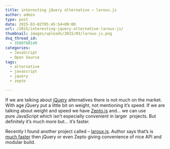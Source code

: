 ```yaml
---
title: interesting jQuery alternative – laroux.js
author: admin
type: post
date: 2015-03-02T05:45:54+00:00
url: /2015/interesting-jquery-alternative-laroux-js/
thumbnail: images/uploads/2015/03/laroux-js.png
dsq_thread_id:
  - 3580780149
categories:
  - JavaScript
  - Open Source
tags:
  - alternative
  - javascript
  - jquery
  - zepto

---
```

If we are talking about [jQuery](http://jquery.com) alternatives there is not much on the market. With age jQuery put a little bit on weight, not mentioning it&#8217;s speed. If we are talking about weight and speed we have [Zepto.js](http://zeptojs.com) and&#8230; we can use pure JavaScript which isn&#8217;t especially convenient in larger  projects. But definitely it&#8217;s much more but&#8230; it&#8217;s faster.

<!--more-->

Recently I found another project called &#8211; [laroux.js](https://larukedi.github.io/laroux.js/). Author says that&#8217;s is [much faster](https://larukedi.github.io/laroux.js/benchmarks.html) then jQuery or even Zepto giving convenience of nice API and modular build.

&nbsp;